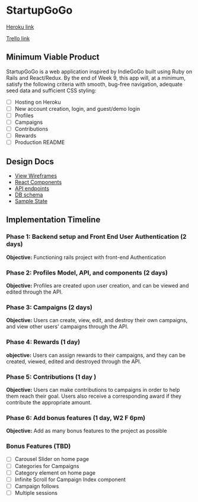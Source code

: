 # StartupGoGo

[Heroku link][heroku]

[Trello link][trello]

[heroku]: https://startupgogo.herokuapp.com/
[trello]: https://trello.com/b/24JnZV4e/startupgogo

## Minimum Viable Product

StartupGoGo is a web application inspired by IndieGoGo built using Ruby on Rails and React/Redux. By the end of Week 9, this app will, at a minimum, satisfy the following criteria with smooth, bug-free navigation, adequate seed data and
sufficient CSS styling:

- [ ] Hosting on Heroku
- [ ] New account creation, login, and guest/demo login
- [ ] Profiles
- [ ] Campaigns
- [ ] Contributions
- [ ] Rewards
- [ ] Production README

## Design Docs
* [View Wireframes][wireframes]
* [React Components][components]
* [API endpoints][api-endpoints]
* [DB schema][schema]
* [Sample State][sample-state]

[wireframes]: wireframes
[components]: component-hierarchy.md
[sample-state]: sample-state.md
[api-endpoints]: api-endpoints.md
[schema]: schema.md

## Implementation Timeline

### Phase 1: Backend setup and Front End User Authentication (2 days)

**Objective:** Functioning rails project with front-end Authentication

### Phase 2: Profiles Model, API, and components (2 days)

**Objective:** Profiles are created upon user creation, and can be viewed and edited through the API.

### Phase 3: Campaigns (2 days)

**Objective:** Users can create, view, edit, and destroy their own campaigns, and view other users' campaigns through the API.

### Phase 4: Rewards (1 day)

**objective:** Users can assign rewards to their campaigns, and they can be created, viewed, edited and destroyed through the API.

### Phase 5: Contributions (1 day )

**Objective:** Users can make contributions to campaigns in order to help them reach their goal. Users also receive a corresponding award if they contribute the appropriate amount.

### Phase 6: Add bonus features (1 day, W2 F 6pm)

**Objective:** Add as many bonus features to the project as possible

### Bonus Features (TBD)
- [ ] Carousel Slider on home page
- [ ] Categories for Campaigns
- [ ] Category element on home page
- [ ] Infinite Scroll for Campaign Index component
- [ ] Campaign follows
- [ ] Multiple sessions
